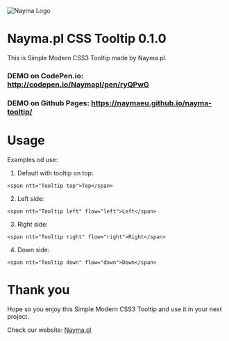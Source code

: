 ![Nayma Logo](https://nayma.pl/img/logo-naymapl-color-web.svg)

# Nayma.pl CSS Tooltip 0.1.0

This is Simple Modern CSS3 Tooltip made by Nayma.pl.

### DEMO on CodePen.io: http://codepen.io/Naymapl/pen/ryQPwG

### DEMO on Github Pages:  https://naymaeu.github.io/nayma-tooltip/


# Usage

Examples od use:

1. Default with tooltip on top:
```
<span ntt="Tooltip top">Top</span>
```

2. Left side:
```
<span ntt="Tooltip left" flow="left">Left</span>
```

3. Right side:
```
<span ntt="Tooltip right" flow="right">Right</span>
```

4. Down side:
```
<span ntt="Tooltip down" flow="down">Down</span>
```

# Thank you

Hope so you enjoy this Simple Modern CSS3 Tooltip and use it in your next project.

Check our website: [Nayma.pl](https://nayma.pl)